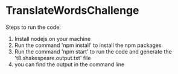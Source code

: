 # TranslateWordsChallenge

Steps to run the code:

1. Install nodejs on your machine
2. Run the command 'npm install' to install the npm packages
3. Run the command 'npm start' to run the code and generate the 't8.shakespeare.output.txt' file
4. you can find the output in the command line
